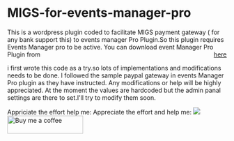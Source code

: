 # MIGS-for-events-manager-pro

This is a wordpress plugin coded to facilitate MIGS payment gateway ( for any bank support this) to events manager Pro Plugin.So this plugin requires Events Manager pro to be active.
You can download event Manager Pro Plugin from <a style="float:right;" href='https://eventsmanagerpro.com/gopro/'>here</a><br>


i first wrote this code as a try.so lots of implementations and modifications needs to be done.
I followed the sample paypal gateway in events Manager Pro plugin as they have instructed.
Any modifications or help will be highly appreciated.
At the moment the values are hardcoded but the admin panal settings are there to set.I'll try to modify them soon.

Appriciate the effort help me: Appreciate the effort and help me: 
<a href="https://www.paypal.com/cgi-bin/webscr?cmd=_s-xclick&hosted_button_id=V7CYQD2WJQBCQ&source=url"><img src="https://www.paypalobjects.com/en_US/i/btn/btn_donate_LG.gif"></a><span>&nbsp;</span>
<a class="bmc-button" target="_blank" href="buymeacoff.ee/yTYPz7b"><img src="https://cdn.buymeacoffee.com/buttons/default-blue.png" alt="Buy me a coffee" height="41" width="174"></a>



